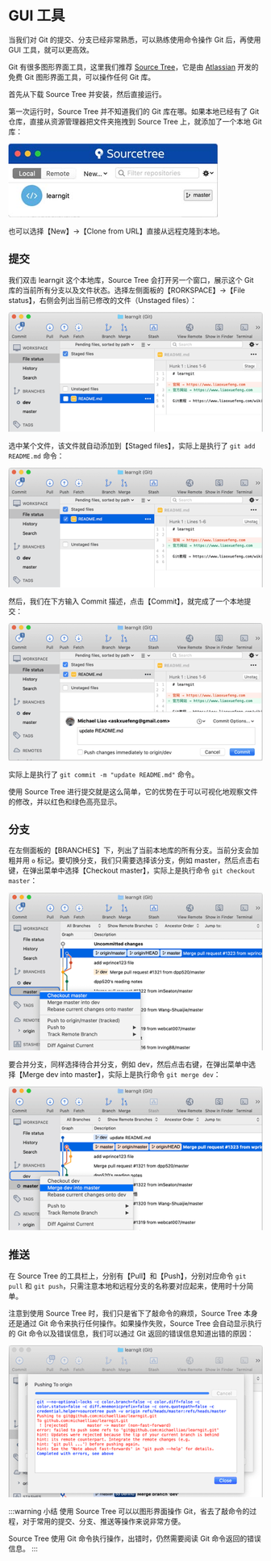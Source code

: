 # GUI 工具

当我们对 Git 的提交、分支已经非常熟悉，可以熟练使用命令操作 Git 后，再使用 GUI 工具，就可以更高效。

Git 有很多图形界面工具，这里我们推荐 [Source Tree](https://www.sourcetreeapp.com)，它是由 [Atlassian](https://www.atlassian.com) 开发的免费 Git 图形界面工具，可以操作任何 Git 库。

首先从下载 Source Tree 并安装，然后直接运行。

第一次运行时，Source Tree 并不知道我们的 Git 库在哪。如果本地已经有了 Git 仓库，直接从资源管理器把文件夹拖拽到 Source Tree 上，就添加了一个本地 Git 库：

![03](./images/03.jpeg)

也可以选择【New】→【Clone from URL】直接从远程克隆到本地。

## 提交

我们双击 learngit 这个本地库，Source Tree 会打开另一个窗口，展示这个 Git 库的当前所有分支以及文件状态。选择左侧面板的【RORKSPACE】→【File status】，右侧会列出当前已修改的文件（Unstaged files）：

![04](./images/04.png)

选中某个文件，该文件就自动添加到【Staged files】，实际上是执行了 `git add README.md` 命令：

![05](./images/05.png)

然后，我们在下方输入 Commit 描述，点击【Commit】，就完成了一个本地提交：

![06](./images/06.png)

实际上是执行了 `git commit -m "update README.md"` 命令。

使用 Source Tree 进行提交就是这么简单，它的优势在于可以可视化地观察文件的修改，并以红色和绿色高亮显示。

## 分支

在左侧面板的【BRANCHES】下，列出了当前本地库的所有分支。当前分支会加粗并用 `o` 标记。要切换分支，我们只需要选择该分支，例如 master，然后点击右键，在弹出菜单中选择【Checkout master】，实际上是执行命令 `git checkout master`：

![07](./images/07.png)

要合并分支，同样选择待合并分支，例如 dev，然后点击右键，在弹出菜单中选择【Merge dev into master】，实际上是执行命令 `git merge dev`：

![08](./images/08.png)

## 推送

在 Source Tree 的工具栏上，分别有【Pull】和【Push】，分别对应命令 `git pull` 和 `git push`，只需注意本地和远程分支的名称要对应起来，使用时十分简单。

注意到使用 Source Tree 时，我们只是省下了敲命令的麻烦，Source Tree 本身还是通过 Git 命令来执行任何操作。如果操作失败，Source Tree 会自动显示执行的 Git 命令以及错误信息，我们可以通过 Git 返回的错误信息知道出错的原因：

![09](./images/09.png)

:::warning 小结
使用 Source Tree 可以以图形界面操作 Git，省去了敲命令的过程，对于常用的提交、分支、推送等操作来说非常方便。

Source Tree 使用 Git 命令执行操作，出错时，仍然需要阅读 Git 命令返回的错误信息。
:::


